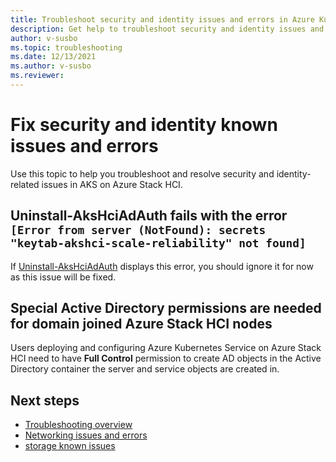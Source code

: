 ```yaml
---
title: Troubleshoot security and identity issues and errors in Azure Kubernetes Service on Azure Stack HCI 
description: Get help to troubleshoot security and identity issues and errors in Azure Kubernetes Service on Azure Stack HCI.
author: v-susbo
ms.topic: troubleshooting
ms.date: 12/13/2021
ms.author: v-susbo
ms.reviewer: 
---
```


# Fix security and identity known issues and errors

Use this topic to help you troubleshoot and resolve security and identity-related issues in AKS on Azure Stack HCI.

## Uninstall-AksHciAdAuth fails with the error `[Error from server (NotFound): secrets "keytab-akshci-scale-reliability" not found]`
If [Uninstall-AksHciAdAuth](./reference/ps/./uninstall-akshciadauth.md) displays this error, you should ignore it for now as this issue will be fixed.

## Special Active Directory permissions are needed for domain joined Azure Stack HCI nodes 
Users deploying and configuring Azure Kubernetes Service on Azure Stack HCI need to have **Full Control** permission to create AD objects in the Active Directory container the server and service objects are created in. 

## Next steps
- [Troubleshooting overview](troubleshoot-overview.md)
- [Networking issues and errors](known-issues-networking.md)
- [storage known issues](known-issues-storage.md)